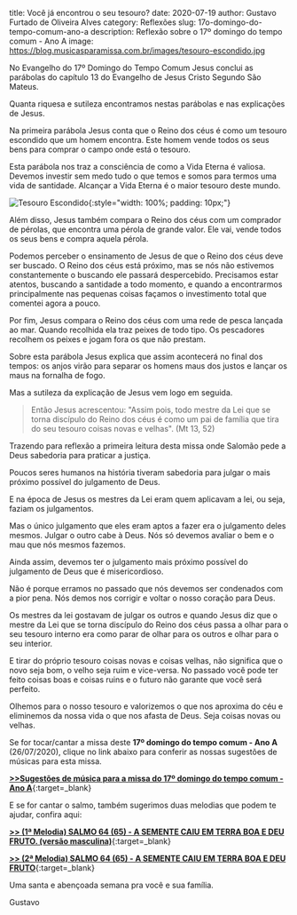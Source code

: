 ﻿title: Você já encontrou o seu tesouro?
date: 2020-07-19
author: Gustavo Furtado de Oliveira Alves
category: Reflexões
slug: 17o-domingo-do-tempo-comum-ano-a
description: Reflexão sobre o 17º domingo do tempo comum - Ano A
image: https://blog.musicasparamissa.com.br/images/tesouro-escondido.jpg

No Evangelho do 17º Domingo do Tempo Comum Jesus conclui as parábolas do capítulo 13 do Evangelho de Jesus Cristo Segundo São Mateus.

Quanta riquesa e sutileza encontramos nestas parábolas e nas explicações de Jesus.

Na primeira parábola Jesus conta que o Reino dos céus é como um tesouro escondido que um homem encontra. Este homem vende todos os seus bens para comprar o campo onde está o tesouro.

Esta parábola nos traz a consciência de como a Vida Eterna é valiosa. Devemos investir sem medo tudo o que temos e somos para termos uma vida de santidade. Alcançar a Vida Eterna é o maior tesouro deste mundo.

![Tesouro Escondido](/images/tesouro-escondido.jpg){:style="width: 100%; padding: 10px;"}

Além disso, Jesus também compara o Reino dos céus com um comprador de pérolas, que encontra uma pérola de grande valor. Ele vai, vende todos os seus bens e compra aquela pérola.

Podemos perceber o ensinamento de Jesus de que o Reino dos céus deve ser buscado. O Reino dos céus está próximo, mas se nós não estivemos constantemente o buscando ele passará despercebido. Precisamos estar atentos, buscando a santidade a todo momento, e quando a encontrarmos principalmente nas pequenas coisas façamos o investimento total que comentei agora a pouco.

Por fim, Jesus compara o Reino dos céus com uma rede de pesca lançada ao mar. Quando recolhida ela traz peixes de todo tipo. Os pescadores recolhem os peixes e jogam fora os que não prestam.

Sobre esta parábola Jesus explica que assim acontecerá no final dos tempos: os anjos virão para separar os homens maus dos justos e lançar os maus na fornalha de fogo.

Mas a sutileza da explicação de Jesus vem logo em seguida.

> Então Jesus acrescentou: "Assim pois, todo mestre da Lei que se torna discípulo do Reino dos céus é como um pai de família que tira do seu tesouro coisas novas e velhas". (Mt 13, 52)

Trazendo para reflexão a primeira leitura desta missa onde Salomão pede a Deus sabedoria para praticar a justiça.

Poucos seres humanos na história tiveram sabedoria para julgar o mais próximo possível do julgamento de Deus.

E na época de Jesus os mestres da Lei eram quem aplicavam a lei, ou seja, faziam os julgamentos.

Mas o único julgamento que eles eram aptos a fazer era o julgamento deles mesmos. Julgar o outro cabe à Deus. Nós só devemos avaliar o bem e o mau que nós mesmos fazemos.

Ainda assim, devemos ter o julgamento mais próximo possível do julgamento de Deus que é misericordioso.

Não é porque erramos no passado que nós devemos ser condenados com a pior pena. Nós demos nos corrigir e voltar o nosso coração para Deus.

Os mestres da lei gostavam de julgar os outros e quando Jesus diz que o mestre da Lei que se torna discípulo do Reino dos céus passa a olhar para o seu tesouro interno era como parar de olhar para os outros e olhar para o seu interior.

E tirar do próprio tesouro coisas novas e coisas velhas, não significa que o novo seja bom, o velho seja ruim e vice-versa. No passado você pode ter feito coisas boas e coisas ruins e o futuro não garante que você será perfeito.

Olhemos para o nosso tesouro e valorizemos o que nos aproxima do céu e eliminemos da nossa vida o que nos afasta de Deus. Seja coisas novas ou velhas.















Se for tocar/cantar a missa deste **17º domingo do tempo comum - Ano A** (26/07/2020),
clique no link abaixo para conferir as nossas sugestões de músicas para esta missa.

[**>>Sugestões de música para a missa do 17º domingo do tempo comum - Ano A**](https://musicasparamissa.com.br/sugestoes-para/17o-domingo-do-tempo-comum-ano-a){:target=\_blank}

E se for cantar o salmo, também sugerimos duas melodias que podem te ajudar, confira aqui:

[**>> (1ª Melodia) SALMO 64 (65) - A SEMENTE CAIU EM TERRA BOA E DEU FRUTO. (versão masculina)**](https://musicasparamissa.com.br/musica/salmo-64-65-a-semente-caiu-em-terra-boa-marcus-lima-versao-masculina/){:target=\_blank}

<!-- [**>> (1ª Melodia) Salmo 144 - BENDIREI, ETERNAMENTE, VOSSO NOME, Ó SENHOR! (Versão feminina)**](https://musicasparamissa.com.br/musica/salmo-144-145-bendirei-eternamente-vosso-nome-marcus-lima-versao-feminina/){:target=\_blank} -->

[**>> (2ª Melodia) SALMO 64 (65) - A SEMENTE CAIU EM TERRA BOA E DEU FRUTO**](https://musicasparamissa.com.br/musica/salmo-64/){:target=\_blank}

Uma santa e abençoada semana pra você e sua família.

Gustavo
